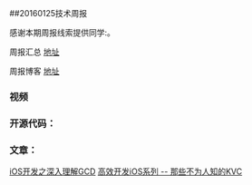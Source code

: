 ##20160125技术周报

感谢本期周报线索提供同学:。

周报汇总 [地址](https://github.com/BaiduHiDeviOS/iOS-Tech-Weekly)

周报博客 [地址](http://baiduhidevios.github.io/)

### 视频


### 开源代码：


### 文章：
[iOS开发之深入理解GCD](http://www.finalshares.com/read-6509?fr=gn&n=23)
[高效开发iOS系列 -- 那些不为人知的KVC](http://www.jianshu.com/p/a6a0abac1c4a)
